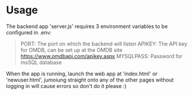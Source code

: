 # Usage
The backend app 'server.js' requires 3 environment variables to be configured in .env:

> PORT: The port on which the backend will listen
> APIKEY: The API key for OMDB, can be set up at the OMDB site https://www.omdbapi.com/apikey.aspx
> MYSQLPASS: Password for msSQL database

When the app is running, launch the web app at 'index.html' or 'newuser.html', jumoiung straight onto any of the other pages without logging in will cause errors so don't do it please :)
